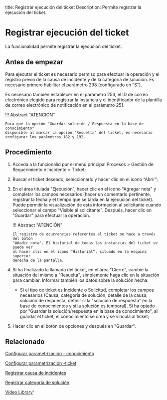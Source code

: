 title: Registrar ejecución del ticket
Description: Permite registrar la ejecución del ticket.
# Registrar ejecución del ticket

La funcionalidad permite registrar la ejecución del ticket.

Antes de empezar
----------------

Para ejecutar el ticket es necesario permiso para efectuar la operación y el
registro previo de la causa de incidente y de la categoría de solución. Es
necesario primero habilitar el parámetro 298 (configurado en "S").

Es necesario también establecer en el parámetro 253, el ID de correo electrónico
elegido para registrar la instancia y el identificador de la plantilla de correo
electrónico de notificación en el parámetro 251.

!!! Abstract "ATENCIÓN"

    Para que la opción "Guardar solución / Respuesta en la base de conocimiento"
    disponible al marcar la opción "Resuelta" del ticket, es necesario
    configurar los parámetros 182 y 192.


Procedimiento
-------------

1.  Acceda a la funcionalid por el menú principal Procesos \> Gestión de
    Requerimiento e Incidente \> Ticket;

2.  Buscar el ticket deseado, seleccionarlo y hacer clic en el icono “Abrir”;

3.  En el área titulada "Ejecución", hacer clic en el icono "Agregar nota" y
    completar los campos necesarios (hacer un comentario pertinente, registrar
    la fecha y el tiempo que se tarda en la ejecución del ticket). Puede
    permitir la visualización de esta información al solicitante cuando
    seleccionar el campo "Visible al solicitante". Después, hacer clic en
    "Guardar" para efectuar la operación.

    !!! Abstract "ATENCIÓN"

        El registro de ocurrencias referentes al ticket se hace a través del botón
        "Añadir nota". El historial de todas las instancias del ticket se puede ver
        al hacer clic en el icono “Historial”, situado en la esquina superior
        derecha de la pantalla.

4.  Si ha finalizado la llamada del ticket, en el área "Cierre", cambie la
    situación del mismo a "Resuelta", simplemente haga clic en la situación para
    cambiar. Informar también los datos sobre la solución hecha:  

       -  Si el tipo de ticket es Incidente o Solicitud, completar los campos
          necesarios (Causa, categoría de solución, detalle de la causa, solución
          de respuesta, definir si la "solución de respuesta" en la base de
          conocimientos y si la solución es temporal). Si ha optado por "Guardar
          la solución/respuesta en la base de conocimiento", al guardar el ticket,
          el conocimiento se crea y se vincula al ticket;  

5.  Hacer clic en el botón de opciones y después en "Guardar".

Relacionado
-----------

[Configurar parametrización - conocimiento](/es-es/citsmart-platform-9/platform-administration/parameters-list/configure-parametrization-knowledge.html)

[Configurar parametrización -ticket](/es-es/citsmart-platform-9/platform-administration/parameters-list/configure-parametrization-ticket.html)

[Registrar causa de incidentes](/es-es/citsmart-platform-9/processes/portfolio-and-catalog/configuration/register-cause-incidents.html)

[Registrar categoría de solución](/es-es/citsmart-platform-9/processes/portfolio-and-catalog/configuration/register-solution-category.html)

<i class='fa fa-youtube-play  fa-2x' style='color:#97ce17;vertical-align: middle;'> </i> [Video Library](https://www.youtube.com/playlist?list=PLB5qK2uzf2ROfIFL9F-3s-gomHNzudBEy)'

<!-- !!! tip "About"

    <b>Product/Version:</b> CITSmart | 8.00 &nbsp;&nbsp;
    <b>Updated:</b>01/25/2019 – Larissa Lourenço

